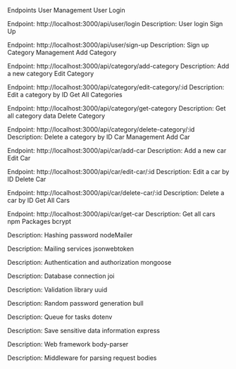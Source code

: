 Endpoints
User Management
User Login

Endpoint: http://localhost:3000/api/user/login
Description: User login
Sign Up

Endpoint: http://localhost:3000/api/user/sign-up
Description: Sign up
Category Management
Add Category

Endpoint: http://localhost:3000/api/category/add-category
Description: Add a new category
Edit Category

Endpoint: http://localhost:3000/api/category/edit-category/:id
Description: Edit a category by ID
Get All Categories

Endpoint: http://localhost:3000/api/category/get-category
Description: Get all category data
Delete Category

Endpoint: http://localhost:3000/api/category/delete-category/:id
Description: Delete a category by ID
Car Management
Add Car

Endpoint: http://localhost:3000/api/car/add-car
Description: Add a new car
Edit Car

Endpoint: http://localhost:3000/api/car/edit-car/:id
Description: Edit a car by ID
Delete Car

Endpoint: http://localhost:3000/api/car/delete-car/:id
Description: Delete a car by ID
Get All Cars

Endpoint: http://localhost:3000/api/car/get-car
Description: Get all cars
npm Packages
bcrypt

Description: Hashing password
nodeMailer

Description: Mailing services
jsonwebtoken

Description: Authentication and authorization
mongoose

Description: Database connection
joi

Description: Validation library
uuid

Description: Random password generation
bull

Description: Queue for tasks
dotenv

Description: Save sensitive data information
express

Description: Web framework
body-parser

Description: Middleware for parsing request bodies